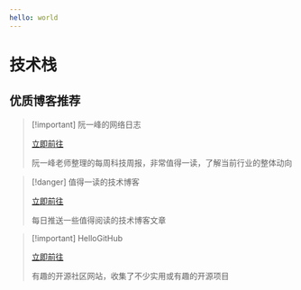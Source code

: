 ```yaml
---
hello: world
---
```

# 技术栈

<script setup>
import Introduction from "./Introduction.vue"
</script>

<Introduction />


## 优质博客推荐


> [!important] 阮一峰的网络日志
>
> [ 立即前往](https://www.ruanyifeng.com/blog/archives.html)
> 
> 阮一峰老师整理的每周科技周报，非常值得一读，了解当前行业的整体动向



> [!danger] 值得一读的技术博客
>
> [立即前往](https://daily-blog.chlinlearn.top/)
> 
> 每日推送一些值得阅读的技术博客文章



> [!important] HelloGitHub
>
> [立即前往](https://hellogithub.com/)
> 
> 有趣的开源社区网站，收集了不少实用或有趣的开源项目